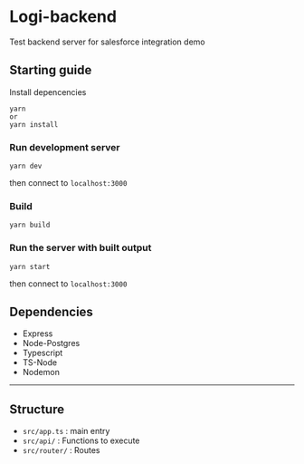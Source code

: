 # Logi-backend

Test backend server for salesforce integration demo

## Starting guide

Install depencencies

```console
yarn
or
yarn install
```

### Run development server

```console
yarn dev
```

then connect to `localhost:3000`

### Build

```console
yarn build
```

### Run the server with built output

```console
yarn start
```

then connect to `localhost:3000`

## Dependencies

- Express
- Node-Postgres
- Typescript
- TS-Node
- Nodemon

---

## Structure

- `src/app.ts` : main entry
- `src/api/` : Functions to execute
- `src/router/` : Routes
